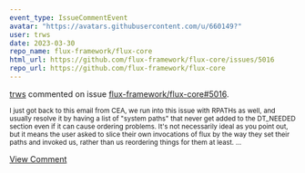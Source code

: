 ```yaml
---
event_type: IssueCommentEvent
avatar: "https://avatars.githubusercontent.com/u/660149?"
user: trws
date: 2023-03-30
repo_name: flux-framework/flux-core
html_url: https://github.com/flux-framework/flux-core/issues/5016
repo_url: https://github.com/flux-framework/flux-core
---
```


<a href='https://github.com/trws' target='_blank'>trws</a> commented on issue <a href='https://github.com/flux-framework/flux-core/issues/5016' target='_blank'>flux-framework/flux-core#5016</a>.

<small>I just got back to this email from CEA, we run into this issue with RPATHs as well, and usually resolve it by having a list of "system paths" that never get added to the DT_NEEDED section even if it can cause ordering problems.  It's not necessarily ideal as you point out, but it means the user asked to slice their own invocations of flux by the way they set their paths and invoked us, rather than us reordering things for them at least....</small>

<a href='https://github.com/flux-framework/flux-core/issues/5016' target='_blank'>View Comment</a>